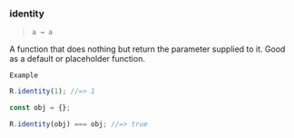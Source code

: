 ### identity

> ```a → a```

A function that does nothing but return the parameter supplied to it. Good as a default or placeholder function.

`Example`

```js
R.identity(1); //=> 1

const obj = {};

R.identity(obj) === obj; //=> true
```